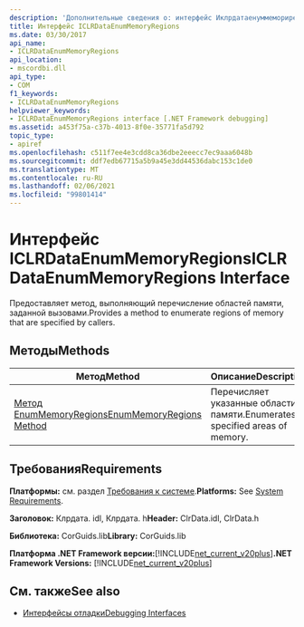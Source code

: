 ```yaml
---
description: 'Дополнительные сведения о: интерфейс Иклрдатаенуммеморирегионс'
title: Интерфейс ICLRDataEnumMemoryRegions
ms.date: 03/30/2017
api_name:
- ICLRDataEnumMemoryRegions
api_location:
- mscordbi.dll
api_type:
- COM
f1_keywords:
- ICLRDataEnumMemoryRegions
helpviewer_keywords:
- ICLRDataEnumMemoryRegions interface [.NET Framework debugging]
ms.assetid: a453f75a-c37b-4013-8f0e-35771fa5d792
topic_type:
- apiref
ms.openlocfilehash: c511f7ee4e3cdd8ca36dbe2eeecc7ec9aaa6048b
ms.sourcegitcommit: ddf7edb67715a5b9a45e3dd44536dabc153c1de0
ms.translationtype: MT
ms.contentlocale: ru-RU
ms.lasthandoff: 02/06/2021
ms.locfileid: "99801414"
---
```

# <a name="iclrdataenummemoryregions-interface"></a><span data-ttu-id="eb1b7-103">Интерфейс ICLRDataEnumMemoryRegions</span><span class="sxs-lookup"><span data-stu-id="eb1b7-103">ICLRDataEnumMemoryRegions Interface</span></span>

<span data-ttu-id="eb1b7-104">Предоставляет метод, выполняющий перечисление областей памяти, заданной вызовами.</span><span class="sxs-lookup"><span data-stu-id="eb1b7-104">Provides a method to enumerate regions of memory that are specified by callers.</span></span>  
  
## <a name="methods"></a><span data-ttu-id="eb1b7-105">Методы</span><span class="sxs-lookup"><span data-stu-id="eb1b7-105">Methods</span></span>  
  
|<span data-ttu-id="eb1b7-106">Метод</span><span class="sxs-lookup"><span data-stu-id="eb1b7-106">Method</span></span>|<span data-ttu-id="eb1b7-107">Описание</span><span class="sxs-lookup"><span data-stu-id="eb1b7-107">Description</span></span>|  
|------------|-----------------|  
|[<span data-ttu-id="eb1b7-108">Метод EnumMemoryRegions</span><span class="sxs-lookup"><span data-stu-id="eb1b7-108">EnumMemoryRegions Method</span></span>](iclrdataenummemoryregions-enummemoryregions-method.md)|<span data-ttu-id="eb1b7-109">Перечисляет указанные области памяти.</span><span class="sxs-lookup"><span data-stu-id="eb1b7-109">Enumerates specified areas of memory.</span></span>|  
  
## <a name="requirements"></a><span data-ttu-id="eb1b7-110">Требования</span><span class="sxs-lookup"><span data-stu-id="eb1b7-110">Requirements</span></span>  

 <span data-ttu-id="eb1b7-111">**Платформы:** см. раздел [Требования к системе](../../get-started/system-requirements.md).</span><span class="sxs-lookup"><span data-stu-id="eb1b7-111">**Platforms:** See [System Requirements](../../get-started/system-requirements.md).</span></span>  
  
 <span data-ttu-id="eb1b7-112">**Заголовок:** Клрдата. idl, Клрдата. h</span><span class="sxs-lookup"><span data-stu-id="eb1b7-112">**Header:** ClrData.idl, ClrData.h</span></span>  
  
 <span data-ttu-id="eb1b7-113">**Библиотека:** CorGuids.lib</span><span class="sxs-lookup"><span data-stu-id="eb1b7-113">**Library:** CorGuids.lib</span></span>  
  
 <span data-ttu-id="eb1b7-114">**Платформа .NET Framework версии:**[!INCLUDE[net_current_v20plus](../../../../includes/net-current-v20plus-md.md)]</span><span class="sxs-lookup"><span data-stu-id="eb1b7-114">**.NET Framework Versions:** [!INCLUDE[net_current_v20plus](../../../../includes/net-current-v20plus-md.md)]</span></span>  
  
## <a name="see-also"></a><span data-ttu-id="eb1b7-115">См. также</span><span class="sxs-lookup"><span data-stu-id="eb1b7-115">See also</span></span>

- [<span data-ttu-id="eb1b7-116">Интерфейсы отладки</span><span class="sxs-lookup"><span data-stu-id="eb1b7-116">Debugging Interfaces</span></span>](debugging-interfaces.md)
